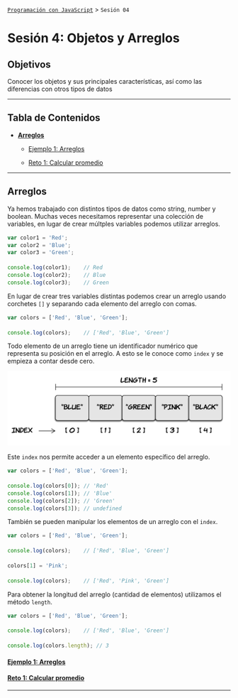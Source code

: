 
[`Programación con JavaScript`](../Readme.md) > `Sesión 04`

# Sesión 4: Objetos y Arreglos

## Objetivos

Conocer los objetos y sus principales características, así como las diferencias
con otros tipos de datos

---

## Tabla de Contenidos

- **[Arreglos](#arreglos)**

	- [Ejemplo 1: Arreglos](./Ejemplo-01)

	- [Reto 1: Calcular promedio](./Reto-01)

---

## Arreglos

Ya hemos trabajado con distintos tipos de datos como string, number y boolean. Muchas veces necesitamos representar una colección de variables, en lugar de crear múltples variables podemos utilizar arreglos.

```javascript
var color1 = 'Red';
var color2 = 'Blue';
var color3 = 'Green';

console.log(color1);	// Red
console.log(color2);	// Blue
console.log(color3);	// Green
```

En lugar de crear tres variables distintas podemos crear un arreglo usando corchetes `[]` y separando cada elemento del arreglo con comas.

```javascript
var colors = ['Red', 'Blue', 'Green'];

console.log(colors);	// ['Red', 'Blue', 'Green']
```

Todo elemento de un arreglo tiene un identificador numérico que representa su posición en el arreglo. A esto se le conoce como `index` y se empieza a contar desde cero.

![array](assets/array.png)

Este `index` nos permite acceder a un elemento específico del arreglo.

```javascript
var colors = ['Red', 'Blue', 'Green'];

console.log(colors[0]);	// 'Red'
console.log(colors[1]);	// 'Blue'
console.log(colors[2]);	// 'Green'
console.log(colors[3]);	// undefined
```

También se pueden manipular los elementos de un arreglo con el `index`.

```javascript
var colors = ['Red', 'Blue', 'Green'];

console.log(colors);	// ['Red', 'Blue', 'Green']

colors[1] = 'Pink';

console.log(colors);	// ['Red', 'Pink', 'Green']
```

Para obtener la longitud del arreglo (cantidad de elementos) utilizamos el método `length`.

```javascript
var colors = ['Red', 'Blue', 'Green'];

console.log(colors);	// ['Red', 'Blue', 'Green']

console.log(colors.length);	// 3
```

#### [Ejemplo 1: Arreglos](./Ejemplo-01)

#### [Reto 1: Calcular promedio](./Reto-01)

---
